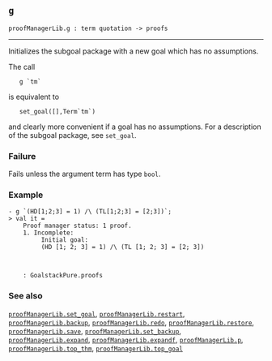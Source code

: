 ## `g`

``` hol4
proofManagerLib.g : term quotation -> proofs
```

------------------------------------------------------------------------

Initializes the subgoal package with a new goal which has no
assumptions.

The call

``` hol4
   g `tm`
```

is equivalent to

``` hol4
   set_goal([],Term`tm`)
```

and clearly more convenient if a goal has no assumptions. For a
description of the subgoal package, see `set_goal`.

### Failure

Fails unless the argument term has type `bool`.

### Example

``` hol4
- g `(HD[1;2;3] = 1) /\ (TL[1;2;3] = [2;3])`;
> val it =
    Proof manager status: 1 proof.
    1. Incomplete:
         Initial goal:
         (HD [1; 2; 3] = 1) /\ (TL [1; 2; 3] = [2; 3])



    : GoalstackPure.proofs
```

### See also

[`proofManagerLib.set_goal`](#proofManagerLib.set_goal),
[`proofManagerLib.restart`](#proofManagerLib.restart),
[`proofManagerLib.backup`](#proofManagerLib.backup),
[`proofManagerLib.redo`](#proofManagerLib.redo),
[`proofManagerLib.restore`](#proofManagerLib.restore),
[`proofManagerLib.save`](#proofManagerLib.save),
[`proofManagerLib.set_backup`](#proofManagerLib.set_backup),
[`proofManagerLib.expand`](#proofManagerLib.expand),
[`proofManagerLib.expandf`](#proofManagerLib.expandf),
[`proofManagerLib.p`](#proofManagerLib.p),
[`proofManagerLib.top_thm`](#proofManagerLib.top_thm),
[`proofManagerLib.top_goal`](#proofManagerLib.top_goal)
